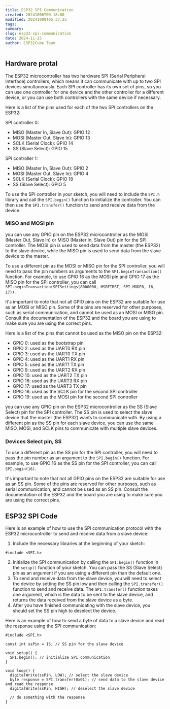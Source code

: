 ```yaml
---
title: ESP32 SPI Communication
created: 20241006T00:18:00
modified: 20241009T05:37:25
tags: 
summary: 
slug: esp32-spi-communication
date: 2024-11-25
author: ESP32Cube Team
---
```


## Hardware protal

The ESP32 microcontroller has two hardware SPI (Serial Peripheral Interface) controllers, which means it can communicate with up to two SPI devices simultaneously. Each SPI controller has its own set of pins, so you can use one controller for one device and the other controller for a different device, or you can use both controllers with the same device if necessary.

Here is a list of the pins used for each of the two SPI controllers on the ESP32:

SPI controller 0:

* MISO (Master In, Slave Out): GPIO 12
* MOSI (Master Out, Slave In): GPIO 13
* SCLK (Serial Clock): GPIO 14
* SS (Slave Select): GPIO 15

SPI controller 1:

* MISO (Master In, Slave Out): GPIO 2
* MOSI (Master Out, Slave In): GPIO 4
* SCLK (Serial Clock): GPIO 18
* SS (Slave Select): GPIO 5

To use the SPI controller in your sketch, you will need to include the `SPI.h` library and call the `SPI.begin()` function to initialize the controller. You can then use the `SPI.transfer()` function to send and receive data from the device.

### MISO and MOSI pin

you can use any GPIO pin on the ESP32 microcontroller as the MOSI (Master Out, Slave In) or MISO (Master In, Slave Out) pin for the SPI controller. The MOSI pin is used to send data from the master (the ESP32) to the slave device, while the MISO pin is used to send data from the slave device to the master.

To use a different pin as the MOSI or MISO pin for the SPI controller, you will need to pass the pin numbers as arguments to the `SPI.beginTransaction()` function. For example, to use GPIO 16 as the MOSI pin and GPIO 17 as the MISO pin for the SPI controller, you can call `SPI.beginTransaction(SPISettings(8000000, MSBFIRST, SPI_MODE0, 16, 17))`.

It's important to note that not all GPIO pins on the ESP32 are suitable for use as an MOSI or MISO pin. Some of the pins are reserved for other purposes, such as serial communication, and cannot be used as an MOSI or MISO pin. Consult the documentation of the ESP32 and the board you are using to make sure you are using the correct pins.

Here is a list of the pins that cannot be used as the MISO pin on the ESP32:

* GPIO 0: used as the bootstrap pin
* GPIO 2: used as the UART0 RX pin
* GPIO 3: used as the UART0 TX pin
* GPIO 4: used as the UART1 RX pin
* GPIO 5: used as the UART1 TX pin
* GPIO 9: used as the UART2 RX pin
* GPIO 10: used as the UART2 TX pin
* GPIO 16: used as the UART3 RX pin
* GPIO 17: used as the UART3 TX pin
* GPIO 18: used as the SCLK pin for the second SPI controller
* GPIO 19: used as the MOSI pin for the second SPI controller

you can use any GPIO pin on the ESP32 microcontroller as the SS (Slave Select) pin for the SPI controller. The SS pin is used to select the slave device that the master (the ESP32) wants to communicate with. By using a different pin as the SS pin for each slave device, you can use the same MISO, MOSI, and SCLK pins to communicate with multiple slave devices.


### Devices Select pin, SS

To use a different pin as the SS pin for the SPI controller, you will need to pass the pin number as an argument to the `SPI.begin()` function. For example, to use GPIO 16 as the SS pin for the SPI controller, you can call `SPI.begin(16)`.

It's important to note that not all GPIO pins on the ESP32 are suitable for use as an SS pin. Some of the pins are reserved for other purposes, such as serial communication, and cannot be used as an SS pin. Consult the documentation of the ESP32 and the board you are using to make sure you are using the correct pins.

## ESP32 SPI Code

Here is an example of how to use the SPI communication protocol with the ESP32 microcontroller to send and receive data from a slave device:

1. Include the necessary libraries at the beginning of your sketch:

```
#include <SPI.h>
```

2. Initialize the SPI communication by calling the `SPI.begin()` function in the `setup()` function of your sketch. You can pass the SS (Slave Select) pin as an argument if you are using a different pin than the default one.
3. To send and receive data from the slave device, you will need to select the device by setting the SS pin low and then calling the `SPI.transfer()` function to send and receive data. The `SPI.transfer()` function takes one argument, which is the data to be sent to the slave device, and returns the data received from the slave device as a byte.
4. After you have finished communicating with the slave device, you should set the SS pin high to deselect the device.

Here is an example of how to send a byte of data to a slave device and read the response using the SPI communication:

```
#include <SPI.h>

const int ssPin = 15; // SS pin for the slave device

void setup() {
  SPI.begin(); // initialize SPI communication
}

void loop() {
  digitalWrite(ssPin, LOW); // select the slave device
  byte response = SPI.transfer(0x01); // send data to the slave device and read the response
  digitalWrite(ssPin, HIGH); // deselect the slave device

  // do something with the response
}

```
